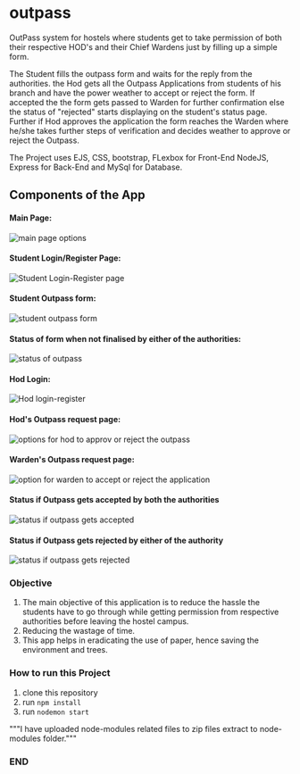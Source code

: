 # outpass

OutPass system for hostels where students get to take permission of both their respective HOD's and their Chief Wardens just by filling up a simple form.

The Student fills the outpass form and waits for the reply from the authorities. the Hod gets all the Outpass Applications from students of his branch and have the power weather to accept or reject the form. If accepted the the form gets passed to Warden for further confirmation else the status of "rejected" starts displaying on the student's status page. Further if Hod approves the application the form reaches the Warden where he/she takes further steps of verification and decides weather to approve or reject the Outpass.

The Project uses EJS, CSS, bootstrap, FLexbox for Front-End NodeJS, Express for Back-End and MySql for Database.


## Components of the App


#### Main Page:

![main page options](https://user-images.githubusercontent.com/39849261/70558542-18580280-1bab-11ea-94b7-562bbaadd8ea.png)


#### Student Login/Register Page:

![Student Login-Register page](https://user-images.githubusercontent.com/39849261/70559512-cdd78580-1bac-11ea-96a1-cbe7fd5e0452.png)


#### Student Outpass form:

![student outpass form](https://user-images.githubusercontent.com/39849261/70558646-49383780-1bab-11ea-9272-d2948b09afac.png)


#### Status of form when not finalised by either of the authorities:

![status of outpass](https://user-images.githubusercontent.com/39849261/70558695-67059c80-1bab-11ea-93ed-a19a73048f07.png)


#### Hod Login:

![Hod login-register](https://user-images.githubusercontent.com/39849261/70558808-a03e0c80-1bab-11ea-9873-f30f02674817.png)


#### Hod's Outpass request page:

![options for hod to approv or reject the outpass](https://user-images.githubusercontent.com/39849261/70558947-d1b6d800-1bab-11ea-9503-c8048af084bd.png)


#### Warden's Outpass request page:

![option for warden to accept or reject the application](https://user-images.githubusercontent.com/39849261/70559217-42f68b00-1bac-11ea-840e-bf36e0772f3d.png)


#### Status if Outpass gets accepted by both the authorities

![status if outpass gets accepted](https://user-images.githubusercontent.com/39849261/70559331-7507ed00-1bac-11ea-84cc-d165d32343a8.png)


#### Status if Outpass gets rejected by either of the authority

![status if outpass gets rejected ](https://user-images.githubusercontent.com/39849261/70559423-9c5eba00-1bac-11ea-8b48-c96f1da6487c.png)

### Objective

1. The main objective of this application is to reduce the hassle the students have to go through while getting permission from respective authorities before leaving the hostel campus.
2. Reducing the wastage of time.
3. This app helps in eradicating the use of paper, hence saving the environment and trees.

### How to run this Project
1. clone this repository
2. run `npm install`
3. run `nodemon start`

"""I have uploaded node-modules related files to zip files extract to node-modules folder."""

### END ###
